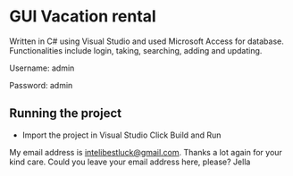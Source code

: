 # GUI Vacation rental
Written in C# using Visual Studio and used Microsoft Access for database. 
Functionalities include login, taking, searching, adding and updating.





Username: admin

Password: admin

## Running the project
- Import the project in Visual Studio Click Build and Run

My email address is intelibestluck@gmail.com.
Thanks a lot again for your kind care.
Could you leave your email address here, please?
Jella
